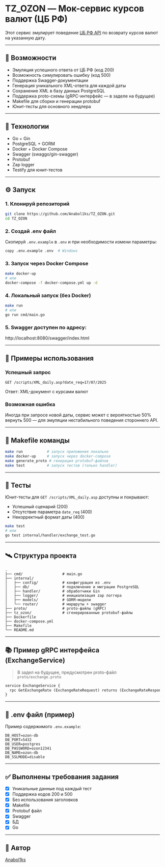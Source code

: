 # TZ_OZON — Мок-сервис курсов валют (ЦБ РФ)

Этот сервис эмулирует поведение [ЦБ РФ API](https://www.cbr.ru/scripts/XML_daily.asp?date_req=02/03/2002) по возврату курсов валют на указанную дату. 

---

## 🚀 Возможности

- Эмуляция успешного ответа от ЦБ РФ (код 200)
- Возможность симулировать ошибку (код 500)
- Поддержка Swagger-документации
- Генерация уникального XML-ответа для каждой даты
- Сохранение XML в базу данных PostgreSQL
- Поддержка proto-схемы (gRPC-интерфейс — в заделе на будущее)
- Makefile для сборки и генерации protobuf
- Юнит-тесты для основного хендлера

---

## 🔧 Технологии

- Go + Gin
- PostgreSQL + GORM
- Docker + Docker Compose
- Swagger (swaggo/gin-swagger)
- Protobuf
- Zap logger
- Testify для юнит-тестов

---


## ⚙️ Запуск

### 1. Клонируй репозиторий

```bash
git clone https://github.com/Anabol1ks/TZ_OZON.git
cd TZ_OZON
```

### 2. Создай .env файл

Скопируй `.env.example` в `.env` и при необходимости измени параметры:

```bash
copy .env.example .env  # Windows
```

### 3. Запуск через Docker Compose

```bash
make docker-up
# или
docker-compose -f docker-compose.yml up -d
```

### 4. Локальный запуск (без Docker)

```bash
make run
# или
go run cmd/main.go
```

### 5. Swagger доступен по адресу:

http://localhost:8080/swagger/index.html

---

## 📌 Примеры использования

### Успешный запрос

```http
GET /scripts/XML_daily.asp?date_req=17/07/2025
```

Ответ: XML-документ с курсами валют

### Возможная ошибка

Иногда при запросе новой даты, сервис может с вероятностью 50% вернуть 500 — для эмуляции нестабильного поведения стороннего API.

---


## 📁 Makefile команды

```bash
make run           # запуск приложения локально
make docker-up     # запуск через docker-compose
make generate_proto # генерация protobuf-файлов
make test          # запуск тестов (только handler)
```

---

## 🧪 Тесты


Юнит-тесты для `GET /scripts/XML_daily.asp` доступны и покрывают:

* Успешный сценарий (200)
* Отсутствие параметра `date_req` (400)
* Некорректный формат даты (400)

```bash
make test
# или
go test internal/handler/exchange_test.go
```

---

## 🛰 Структура проекта

```
.
├── cmd/                  # main.go
├── internal/
│   ├── config/           # конфигурация из .env
│   ├── db/               # подключение и миграции PostgreSQL
│   ├── handler/          # обработчики Gin
│   ├── logger/           # инициализация zap логгера
│   ├── models/           # GORM-модели
│   └── router/           # маршруты + swagger
├── proto/                # proto-файлы (gRPC)
├── tz_ozon/              # сгенерированные protobuf-файлы
├── Dockerfile
├── docker-compose.yml
├── Makefile
└── README.md
```

---

## 📚 Пример gRPC интерфейса (ExchangeService)

> В задел на будущее, предусмотрен proto-файл `proto/exchange.proto`

```protobuf
service ExchangeService {
  rpc GetExchangeRate (ExchangeRateRequest) returns (ExchangeRateResponse);
}
```

---


## 🧾 .env файл (пример)

Пример содержимого `.env.example`:

```env
DB_HOST=ozon-db
DB_PORT=5432
DB_USER=postgres
DB_PASSWORD=ozon12341
DB_NAME=ozon-db
DB_SSLMODE=disable
```

---

## ✅ Выполнены требования задания

* [x] Уникальные данные под каждый тест
* [x] Поддержка кодов 200 и 500
* [x] Без использования заголовков
* [x] Makefile
* [x] Protobuf файл
* [x] Swagger
* [x] БД
* [x] Go

---

## 📎 Автор
[Anabol1ks](https://github.com/Anabol1ks)

